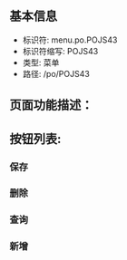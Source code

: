 
## 基本信息

- 标识符: menu.po.POJS43
- 标识符缩写: POJS43
- 类型: 菜单
- 路径: /po/POJS43

## 页面功能描述：





## 按钮列表:


### 保存



### 删除



### 查询



### 新增


